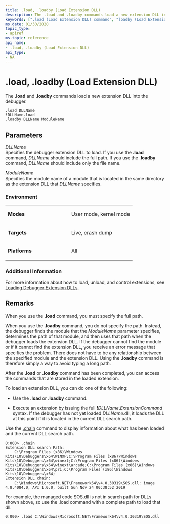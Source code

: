 ```yaml
---
title: .load, .loadby (Load Extension DLL)
description: The .load and .loadby commands load a new extension DLL into the debugger.
keywords: [".load (Load Extension DLL) command", "loadby (Load Extension DLL) command", "Load Extension DLL (.load - .loadby) command", "extension commands ( commands), Load Extension DLL (.load - .loadby) command", ".load, .loadby (Load Extension DLL) Windows Debugging"]
ms.date: 01/30/2020
topic_type:
- apiref
ms.topic: reference
api_name:
- .load, .loadby (Load Extension DLL)
api_type:
- NA
---
```


# .load, .loadby (Load Extension DLL)

The **.load** and **.loadby** commands load a new extension DLL into the debugger.

```dbgcmd
.load DLLName  
!DLLName.load 
.loadby DLLName ModuleName
```

## <span id="ddk_meta_load_extension_dll_dbg"></span><span id="DDK_META_LOAD_EXTENSION_DLL_DBG"></span>Parameters


<span id="_______DLLName______"></span><span id="_______dllname______"></span><span id="_______DLLNAME______"></span> *DLLName*   
Specifies the debugger extension DLL to load. If you use the **.load** command, *DLLName* should include the full path. If you use the **.loadby** command, *DLLName* should include only the file name.

<span id="_______ModuleName______"></span><span id="_______modulename______"></span><span id="_______MODULENAME______"></span> *ModuleName*   
Specifies the module name of a module that is located in the same directory as the extension DLL that *DLLName* specifies.

### <span id="Environment"></span><span id="environment"></span><span id="ENVIRONMENT"></span>Environment

<table>
<colgroup>
<col width="50%" />
<col width="50%" />
</colgroup>
<tbody>
<tr class="odd">
<td align="left"><p><strong>Modes</strong></p></td>
<td align="left"><p>User mode, kernel mode</p></td>
</tr>
<tr class="even">
<td align="left"><p><strong>Targets</strong></p></td>
<td align="left"><p>Live, crash dump</p></td>
</tr>
<tr class="odd">
<td align="left"><p><strong>Platforms</strong></p></td>
<td align="left"><p>All</p></td>
</tr>
</tbody>
</table>

### <span id="Additional_Information"></span><span id="additional_information"></span><span id="ADDITIONAL_INFORMATION"></span>Additional Information

For more information about how to load, unload, and control extensions, see [Loading Debugger Extension DLLs](loading-debugger-extension-dlls.md).

## Remarks

When you use the **.load** command, you must specify the full path.

When you use the **.loadby** command, you do not specify the path. Instead, the debugger finds the module that the *ModuleName* parameter specifies, determines the path of that module, and then uses that path when the debugger loads the extension DLL. If the debugger cannot find the module or if it cannot find the extension DLL, you receive an error message that specifies the problem. There does not have to be any relationship between the specified module and the extension DLL. Using the **.loadby** command is therefore simply a way to avoid typing a long path.

After the **.load** or **.loadby** command has been completed, you can access the commands that are stored in the loaded extension.

To load an extension DLL, you can do one of the following:

- Use the **.load** or **.loadby** command.

- Execute an extension by issuing the full **!**<em>DLLName</em>**.**<em>ExtensionCommand</em> syntax. If the debugger has not yet loaded *DLLName*.dll, it loads the DLL at this point if it is located in the current DLL search path.

Use the [.chain](-chain--list-debugger-extensions-.md) command to display information about what has been loaded and the current DLL search path.

```dbgcmd
0:000> .chain
Extension DLL search Path:
    C:\Program Files (x86)\Windows Kits\10\Debuggers\x64\WINXP;C:\Program Files (x86)\Windows Kits\10\Debuggers\x64\winext;C:\Program Files (x86)\Windows Kits\10\Debuggers\x64\winext\arcade;C:\Program Files (x86)\Windows Kits\10\Debuggers\x64\pri;C:\Program Files (x86)\Windows Kits\10\Debuggers\x64;
Extension DLL chain:
    C:\Windows\Microsoft.NET\Framework64\v4.0.30319\SOS.dll: image 4.8.4084.0, API 1.0.0, built Sun Nov 24 00:38:52 2019
```

For example, the managed code SOS.dll is not in search path for DLLs shown above, so use the .load command with a complete path to load that dll.  

```dbgcmd
0:000> .load C:\Windows\Microsoft.NET\Framework64\v4.0.30319\SOS.dll
```
